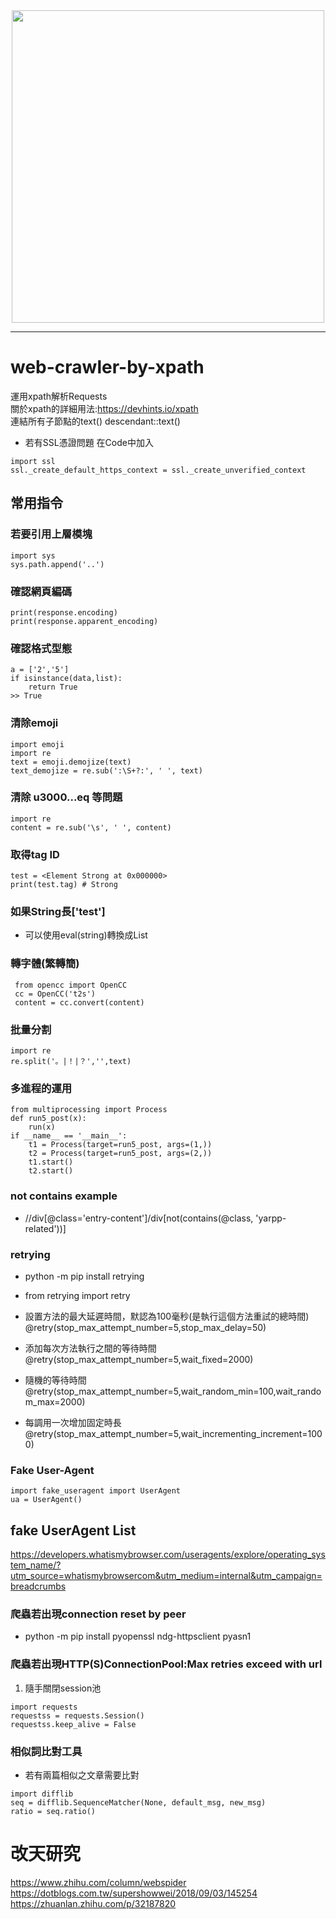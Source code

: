 <div align=center><img src="https://upload.wikimedia.org/wikipedia/commons/a/aa/Requests_Python_Logo.png" height=500px; width=500px;></div>  
 
--------------------------------------------------

<div align=left></div>  

# web-crawler-by-xpath
運用xpath解析Requests  
關於xpath的詳細用法:https://devhints.io/xpath  
連結所有子節點的text()   descendant::text()  
- 若有SSL憑證問題
在Code中加入
```
import ssl
ssl._create_default_https_context = ssl._create_unverified_context
```
## 常用指令  
### 若要引用上層模塊
```
import sys
sys.path.append('..')
```
### 確認網頁編碼  
```
print(response.encoding)  
print(response.apparent_encoding)  
```
### 確認格式型態
```
a = ['2','5']
if isinstance(data,list):
    return True
>> True
```
### 清除emoji  
```
import emoji
import re
text = emoji.demojize(text)  
text_demojize = re.sub(':\S+?:', ' ', text)
```
### 清除 u3000...eq 等問題
```
import re
content = re.sub('\s', ' ', content)
```
### 取得tag ID
```
test = <Element Strong at 0x000000>
print(test.tag) # Strong
```

### 如果String長['test']  
- 可以使用eval(string)轉換成List  

### 轉字體(繁轉簡)
``` 
 from opencc import OpenCC  
 cc = OpenCC('t2s')  
 content = cc.convert(content) 
 ```  

### 批量分割
``` 
import re  
re.split('。|！|？','',text) 
```

### 多進程的運用  
``` 
from multiprocessing import Process  
def run5_post(x):  
    run(x)
if __name__ == '__main__':      
    t1 = Process(target=run5_post, args=(1,))  
    t2 = Process(target=run5_post, args=(2,))  
    t1.start()  
    t2.start()  
```
### not contains example  
- //div[@class='entry-content']/div[not(contains(@class, 'yarpp-related'))]

### retrying 
- python -m pip install retrying
- from retrying import retry 

- 設置方法的最大延遲時間，默認為100毫秒(是執行這個方法重試的總時間)
@retry(stop_max_attempt_number=5,stop_max_delay=50)  
- 添加每次方法執行之間的等待時間  
@retry(stop_max_attempt_number=5,wait_fixed=2000)  
- 隨機的等待時間  
@retry(stop_max_attempt_number=5,wait_random_min=100,wait_random_max=2000)  
- 每調用一次增加固定時長  
@retry(stop_max_attempt_number=5,wait_incrementing_increment=1000)  

### Fake User-Agent  
```
import fake_useragent import UserAgent  
ua = UserAgent()  
```
**fake UserAgent List**  
-------------------------------
https://developers.whatismybrowser.com/useragents/explore/operating_system_name/?utm_source=whatismybrowsercom&utm_medium=internal&utm_campaign=breadcrumbs  

### 爬蟲若出現connection reset by peer  
- python -m pip install pyopenssl ndg-httpsclient pyasn1

### 爬蟲若出現HTTP(S)ConnectionPool:Max retries exceed with url
1. 隨手關閉session池
```
import requests
requestss = requests.Session()
requestss.keep_alive = False
```
### 相似詞比對工具  
- 若有兩篇相似之文章需要比對  
```
import difflib
seq = difflib.SequenceMatcher(None, default_msg, new_msg)
ratio = seq.ratio()
```
  
# 改天研究  
https://www.zhihu.com/column/webspider  
https://dotblogs.com.tw/supershowwei/2018/09/03/145254  
https://zhuanlan.zhihu.com/p/32187820  

